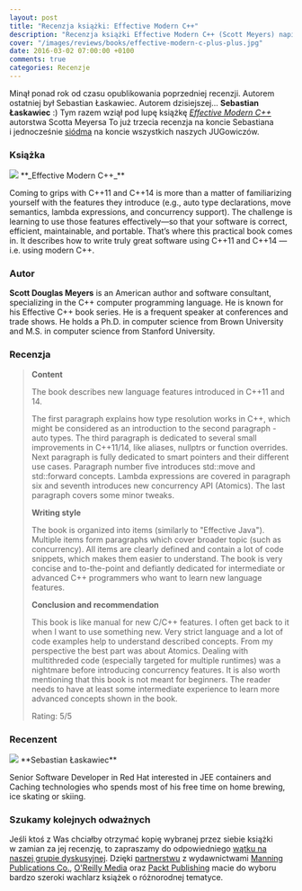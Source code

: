 ```yaml
---
layout: post
title: "Recenzja książki: Effective Modern C++"
description: "Recenzja książki Effective Modern C++ (Scott Meyers) napisana przez Sebastiana Łaskawca."
cover: "/images/reviews/books/effective-modern-c-plus-plus.jpg"
date: 2016-03-02 07:00:00 +0100
comments: true
categories: Recenzje
---
```

Minął ponad rok od czasu opublikowania poprzedniej recenzji. Autorem ostatniej był Sebastian Łaskawiec. Autorem dzisiejszej... **Sebastian Łaskawiec** :) Tym razem wziął pod lupę książkę <a href="http://shop.oreilly.com/product/0636920033707.do" target="_blank"><em>Effective Modern C++</em></a> autorstwa Scotta Meyersa To już trzecia recenzja na koncie Sebastiana i&nbsp;jednocześnie <a href="{{ root_url }}/news/categories/recenzje/">siódma</a> na koncie wszystkich naszych JUGowiczów.

<!--more-->

### Książka
<img class="no-border book-cover" src="{{ root_url }}/images/reviews/books/effective-modern-c-plus-plus.jpg" />
**_Effective Modern C++_**

Coming to grips with C++11 and C++14 is more than a matter of familiarizing yourself with the features they introduce (e.g., auto type declarations, move semantics, lambda expressions, and concurrency support). The challenge is learning to use those features effectively—so that your software is correct, efficient, maintainable, and portable. That’s where this practical book comes in. It describes how to write truly great software using C++11 and C++14 — i.e. using modern C++.

<span class="clearfix"></span>

### Autor
**Scott Douglas Meyers** is an American author and software consultant, specializing in the C++ computer programming language. He is known for his Effective C++ book series. He is a frequent speaker at conferences and trade shows. He holds a Ph.D. in computer science from Brown University and M.S. in computer science from Stanford University.

### Recenzja
<blockquote>
  <p>
  	<strong>Content</strong>
  </p>
  <p>
    The book describes new language features introduced in C++11 and 14.
  </p>
  <p>
    The first paragraph explains how type resolution works in C++, which might be considered as an introduction to the second paragraph - auto types. The third paragraph is dedicated to several small improvements in C++11/14, like aliases, nullptrs or function overrides. Next paragraph is fully dedicated to smart pointers and their different use cases. Paragraph number five introduces std::move and std::forward concepts. Lambda expressions are covered in paragraph six and seventh introduces new concurrency API (Atomics). The last paragraph covers some minor tweaks.
  </p>
  <p>
  	<strong>Writing style</strong>
  </p>
  <p>
    The book is organized into items (similarly to "Effective Java"). Multiple items form paragraphs which cover broader topic (such as concurrency). All items are clearly defined and contain a lot of code snippets, which makes them easier to understand. The book is very concise and to-the-point and defiantly dedicated for intermediate or advanced C++ programmers who want to learn new language features.
  </p>
  <p>
  	<strong>Conclusion and recommendation</strong>
  </p>
  <p>
    This book is like manual for new C/C++ features. I often get back to it when I want to use something new. Very strict language and a lot of code examples help to understand described concepts. From my perspective the best part was about Atomics. Dealing with multithreded code (especially targeted for multiple runtimes) was a nightmare before introducing concurrency features. It is also worth mentioning that this book is not meant for beginners. The reader needs to have at least some intermediate experience to learn more advanced concepts shown in the book.
  </p>
  <p>Rating: 5/5</p>
</blockquote>

### Recenzent
<img class="no-border reviewer-face" src="{{ root_url }}/images/reviews/reviewers/laskawiec-sebastian.jpg" />
**Sebastian Łaskawiec**

Senior Software Developer in Red Hat interested in JEE containers and Caching technologies who spends most of his free time on home brewing, ice skating or skiing.

<span class="clearfix"></span>

### Szukamy kolejnych odważnych
Jeśli ktoś z&nbsp;Was chciałby otrzymać kopię wybranej przez siebie książki w&nbsp;zamian za jej recenzję, to zapraszamy do odpowiedniego <a href="https://groups.google.com/d/topic/torunjug/QvoMIJhDM0M/discussion" target="_blank">wątku na naszej grupie dyskusyjnej</a>. Dzięki <a href="/partners/">partnerstwu</a> z&nbsp;wydawnictwami <a href="http://www.manning.com" target="_blank">Manning Publications Co.</a>, <a href="http://oreilly.com" target="_blank">O'Reilly Media</a> oraz <a href="http://www.packtpub.com" target="_blank">Packt Publishing</a> macie do wyboru bardzo szeroki wachlarz książek o&nbsp;różnorodnej tematyce.